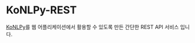 # KoNLPy-REST

[KoNLPy][url1]를 웹 어플리케이션에서 활용할 수 있도록 만든 간단한 REST API 서비스 입니다.

   [url1]: <https://konlpy-ko.readthedocs.io/ko/v0.4.3/>
